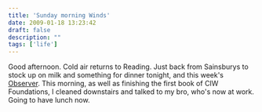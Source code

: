 ```yaml
---
title: 'Sunday morning Winds'
date: 2009-01-18 13:23:42
draft: false
description: ""
tags: ['life']
---
```


Good afternoon. Cold air returns to Reading. Just back from Sainsburys to stock up on milk and something for dinner tonight, and this week's [Observer](http://observer.guardian.co.uk/ "Observer (UK)"). This morning, as well as finishing the first book of CIW Foundations, I cleaned downstairs and talked to my bro, who's now at work. Going to have lunch now.